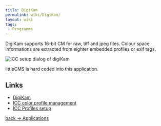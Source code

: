```yaml
---
title: DigiKam
permalink: wiki/DigiKam/
layout: wiki
tags:
 - Programms
---
```


DigiKam supports 16-bit CM for raw, tiff and jpeg files. Colour space
informations are extracted from eighter embedded profiles or exif tags.

![ICC setup dialog of
digiKam](ICC_setup_dialog.png "ICC setup dialog of digiKam")

littleCMS is hard coded into this application.

Links
-----

-   [DigiKam](http://www.digikam.org/)
-   [ICC color profile
    management](http://docs.kde.org/development/en/extragear-graphics/digikam/using-iccprofile.html)
-   [ICC Profiles
    setup](http://docs.kde.org/development/en/extragear-graphics/digikam/using-setup.html#setup-iccprofiles)

[back -&gt; Applications](/wiki/Applications "wikilink")
